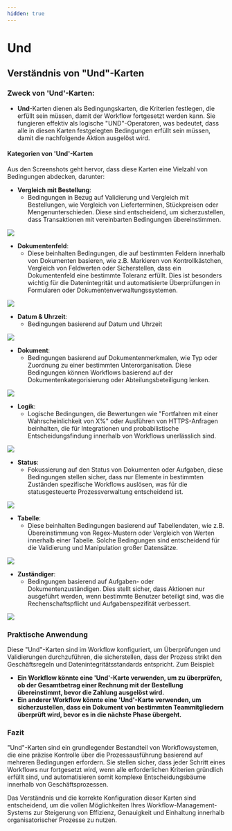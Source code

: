 ```yaml
---
hidden: true
---
```


# Und

## Verständnis von "Und"-Karten

### **Zweck von 'Und'-Karten:**

* **Und**-Karten dienen als Bedingungskarten, die Kriterien festlegen, die erfüllt sein müssen, damit der Workflow fortgesetzt werden kann. Sie fungieren effektiv als logische "UND"-Operatoren, was bedeutet, dass alle in diesen Karten festgelegten Bedingungen erfüllt sein müssen, damit die nachfolgende Aktion ausgelöst wird.

#### Kategorien von 'Und'-Karten

Aus den Screenshots geht hervor, dass diese Karten eine Vielzahl von Bedingungen abdecken, darunter:

* **Vergleich mit Bestellung**:
  * Bedingungen in Bezug auf Validierung und Vergleich mit Bestellungen, wie Vergleich von Lieferterminen, Stückpreisen oder Mengenunterschieden. Diese sind entscheidend, um sicherzustellen, dass Transaktionen mit vereinbarten Bedingungen übereinstimmen.

![](https://docs.docbits.com/~gitbook/image?url=https%3A%2F%2F578966019-files.gitbook.io%2F%7E%2Ffiles%2Fv0%2Fb%2Fgitbook-x-prod.appspot.com%2Fo%2Fspaces%252FT2n2w4uDCJvv7CJ5zrdk%252Fuploads%252FIqol9tcIPWZ5AESqbpIX%252Fimage.png%3Falt%3Dmedia%26token%3Da032c1c7-5a77-44b2-9862-70dfaa20f088\&width=768\&dpr=2\&quality=100\&sign=8e14c0ad\&sv=2)

* **Dokumentenfeld**:
  * Diese beinhalten Bedingungen, die auf bestimmten Feldern innerhalb von Dokumenten basieren, wie z.B. Markieren von Kontrollkästchen, Vergleich von Feldwerten oder Sicherstellen, dass ein Dokumentenfeld eine bestimmte Toleranz erfüllt. Dies ist besonders wichtig für die Datenintegrität und automatisierte Überprüfungen in Formularen oder Dokumentenverwaltungssystemen.

![](https://docs.docbits.com/~gitbook/image?url=https%3A%2F%2F578966019-files.gitbook.io%2F%7E%2Ffiles%2Fv0%2Fb%2Fgitbook-x-prod.appspot.com%2Fo%2Fspaces%252FT2n2w4uDCJvv7CJ5zrdk%252Fuploads%252F0TjfPAn0p1fPxSK8qzZC%252Fimage.png%3Falt%3Dmedia%26token%3D56ac466b-3c2c-46ac-b008-b0f88afa92b7\&width=768\&dpr=2\&quality=100\&sign=1713916a\&sv=2)

* **Datum & Uhrzeit**:
  * Bedingungen basierend auf Datum und Uhrzeit

![](https://docs.docbits.com/~gitbook/image?url=https%3A%2F%2F578966019-files.gitbook.io%2F%7E%2Ffiles%2Fv0%2Fb%2Fgitbook-x-prod.appspot.com%2Fo%2Fspaces%252FT2n2w4uDCJvv7CJ5zrdk%252Fuploads%252F7mZIfy1iTb5L5bjnjBOz%252Fimage.png%3Falt%3Dmedia%26token%3Def4e5663-2177-4f3c-bd45-954254afe42e\&width=768\&dpr=2\&quality=100\&sign=e0606e99\&sv=2)

* **Dokument**:
  * Bedingungen basierend auf Dokumentenmerkmalen, wie Typ oder Zuordnung zu einer bestimmten Unterorganisation. Diese Bedingungen können Workflows basierend auf der Dokumentenkategorisierung oder Abteilungsbeteiligung lenken.

![](https://docs.docbits.com/~gitbook/image?url=https%3A%2F%2F578966019-files.gitbook.io%2F%7E%2Ffiles%2Fv0%2Fb%2Fgitbook-x-prod.appspot.com%2Fo%2Fspaces%252FT2n2w4uDCJvv7CJ5zrdk%252Fuploads%252FovCV5fdCPoLIQO9dOxod%252Fimage.png%3Falt%3Dmedia%26token%3D310da7e1-aed0-4dc9-a132-5aa9ebf2d899\&width=768\&dpr=2\&quality=100\&sign=b17542ff\&sv=2)

* **Logik**:
  * Logische Bedingungen, die Bewertungen wie "Fortfahren mit einer Wahrscheinlichkeit von X%" oder Ausführen von HTTPS-Anfragen beinhalten, die für Integrationen und probabilistische Entscheidungsfindung innerhalb von Workflows unerlässlich sind.

![](https://docs.docbits.com/~gitbook/image?url=https%3A%2F%2F578966019-files.gitbook.io%2F%7E%2Ffiles%2Fv0%2Fb%2Fgitbook-x-prod.appspot.com%2Fo%2Fspaces%252FT2n2w4uDCJvv7CJ5zrdk%252Fuploads%252Ft0sflRNKz8L3WMzsCgGe%252Fimage.png%3Falt%3Dmedia%26token%3Dcd24084c-fae7-4206-9654-57a0e43dc8ab\&width=768\&dpr=2\&quality=100\&sign=d100bd30\&sv=2)

* **Status**:
  * Fokussierung auf den Status von Dokumenten oder Aufgaben, diese Bedingungen stellen sicher, dass nur Elemente in bestimmten Zuständen spezifische Workflows auslösen, was für die statusgesteuerte Prozessverwaltung entscheidend ist.

![](https://docs.docbits.com/~gitbook/image?url=https%3A%2F%2F578966019-files.gitbook.io%2F%7E%2Ffiles%2Fv0%2Fb%2Fgitbook-x-prod.appspot.com%2Fo%2Fspaces%252FT2n2w4uDCJvv7CJ5zrdk%252Fuploads%252FeJsWfNk4omSDv2A7dVFv%252Fimage.png%3Falt%3Dmedia%26token%3D820f84b8-5513-4fd7-83ea-094c86f1a8e7\&width=768\&dpr=2\&quality=100\&sign=3c55c3ff\&sv=2)

* **Tabelle**:
  * Diese beinhalten Bedingungen basierend auf Tabellendaten, wie z.B. Übereinstimmung von Regex-Mustern oder Vergleich von Werten innerhalb einer Tabelle. Solche Bedingungen sind entscheidend für die Validierung und Manipulation großer Datensätze.

![](https://docs.docbits.com/~gitbook/image?url=https%3A%2F%2F578966019-files.gitbook.io%2F%7E%2Ffiles%2Fv0%2Fb%2Fgitbook-x-prod.appspot.com%2Fo%2Fspaces%252FT2n2w4uDCJvv7CJ5zrdk%252Fuploads%252FrDgY64F1rbYMHWKOHoRZ%252Fimage.png%3Falt%3Dmedia%26token%3Dbd59d81e-cafc-432e-a406-6b1738f2fc65\&width=768\&dpr=2\&quality=100\&sign=c9116118\&sv=2)

* **Zuständiger**:
  * Bedingungen basierend auf Aufgaben- oder Dokumentenzuständigen. Dies stellt sicher, dass Aktionen nur ausgeführt werden, wenn bestimmte Benutzer beteiligt sind, was die Rechenschaftspflicht und Aufgabenspezifität verbessert.

![](https://docs.docbits.com/~gitbook/image?url=https%3A%2F%2F578966019-files.gitbook.io%2F%7E%2Ffiles%2Fv0%2Fb%2Fgitbook-x-prod.appspot.com%2Fo%2Fspaces%252FT2n2w4uDCJvv7CJ5zrdk%252Fuploads%252FliwtuhhGhgOtxUmGX8C7%252Fimage.png%3Falt%3Dmedia%26token%3Dec0b4dcb-b90e-463a-92fe-b2d071fe5ff3\&width=768\&dpr=2\&quality=100\&sign=19e90779\&sv=2)

### Praktische Anwendung

Diese "Und"-Karten sind im Workflow konfiguriert, um Überprüfungen und Validierungen durchzuführen, die sicherstellen, dass der Prozess strikt den Geschäftsregeln und Datenintegritätsstandards entspricht. Zum Beispiel:

* **Ein Workflow könnte eine 'Und'-Karte verwenden, um zu überprüfen, ob der Gesamtbetrag einer Rechnung mit der Bestellung übereinstimmt, bevor die Zahlung ausgelöst wird.**
* **Ein anderer Workflow könnte eine 'Und'-Karte verwenden, um sicherzustellen, dass ein Dokument von bestimmten Teammitgliedern überprüft wird, bevor es in die nächste Phase übergeht.**

### Fazit

"Und"-Karten sind ein grundlegender Bestandteil von Workflowsystemen, die eine präzise Kontrolle über die Prozessausführung basierend auf mehreren Bedingungen erfordern. Sie stellen sicher, dass jeder Schritt eines Workflows nur fortgesetzt wird, wenn alle erforderlichen Kriterien gründlich erfüllt sind, und automatisieren somit komplexe Entscheidungsbäume innerhalb von Geschäftsprozessen.

Das Verständnis und die korrekte Konfiguration dieser Karten sind entscheidend, um die vollen Möglichkeiten Ihres Workflow-Management-Systems zur Steigerung von Effizienz, Genauigkeit und Einhaltung innerhalb organisatorischer Prozesse zu nutzen.
